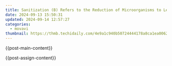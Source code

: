```yaml
---
title: Sanitization (B) Refers to the Reduction of Microorganisms to Levels Deemed Safe by Public Health Standards. It Is Generally Less Thorough than Disinfection or Sterilization and Often Pertains to Cleanliness in General, Including Both Hygiene Practices and Food Safety Measures.
date: 2024-09-13 15:50:31
updated: 2024-09-14 12:57:27
categories:
  - movavi
thumbnail: https://thmb.techidaily.com/4e9a1c940b50724444178a8ca1ea00629e8b0a1b576a49f43654cbb3ff64d23c.jpg
---
```


{{post-main-content}}

<ins class="adsbygoogle"
     style="display:block"
     data-ad-format="autorelaxed"
     data-ad-client="ca-pub-7571918770474297"
     data-ad-slot="1223367746"></ins>

{{post-assign-content}}

<ins class="adsbygoogle"
     style="display:block"
     data-ad-client="ca-pub-7571918770474297"
     data-ad-slot="8358498916"
     data-ad-format="auto"
     data-full-width-responsive="true"></ins>
